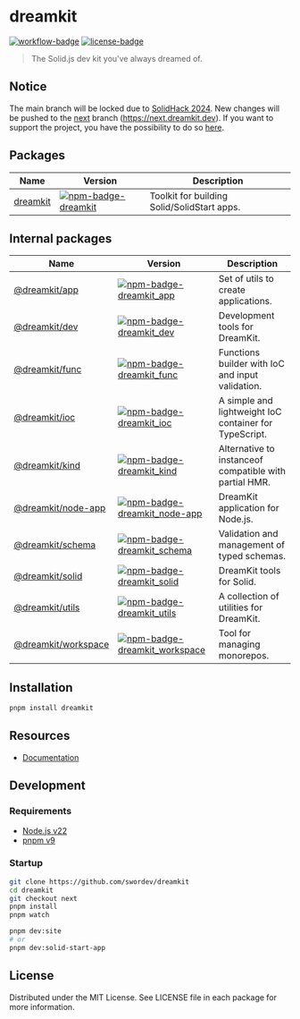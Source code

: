 # dreamkit

[![workflow-badge]](https://github.com/swordev/dreamkit/actions/workflows/ci.yaml) [![license-badge]](https://github.com/swordev/dreamkit#license)

[workflow-badge]: https://img.shields.io/github/actions/workflow/status/swordev/dreamkit/ci.yaml?branch=main
[license-badge]: https://img.shields.io/github/license/swordev/dreamkit

> The Solid.js dev kit you've always dreamed of.

## Notice

The main branch will be locked due to [SolidHack 2024](https://hack.solidjs.com). New changes will be pushed to the [next](https://github.com/swordev/dreamkit/tree/next) branch (https://next.dreamkit.dev).
If you want to support the project, you have the possibility to do so [here](https://hack.solidjs.com).

## Packages

| Name                            | Version                                                         | Description                                 |
| ------------------------------- | --------------------------------------------------------------- | ------------------------------------------- |
| [dreamkit](./packages/dreamkit) | [![npm-badge-dreamkit]](https://www.npmjs.com/package/dreamkit) | Toolkit for building Solid/SolidStart apps. |

## Internal packages

| Name                                        | Version                                                                              | Description                                            |
| ------------------------------------------- | ------------------------------------------------------------------------------------ | ------------------------------------------------------ |
| [@dreamkit/app](./packages/app)             | [![npm-badge-dreamkit_app]](https://www.npmjs.com/package/@dreamkit/app)             | Set of utils to create applications.                   |
| [@dreamkit/dev](./packages/dev)             | [![npm-badge-dreamkit_dev]](https://www.npmjs.com/package/@dreamkit/dev)             | Development tools for DreamKit.                        |
| [@dreamkit/func](./packages/func)           | [![npm-badge-dreamkit_func]](https://www.npmjs.com/package/@dreamkit/func)           | Functions builder with IoC and input validation.       |
| [@dreamkit/ioc](./packages/ioc)             | [![npm-badge-dreamkit_ioc]](https://www.npmjs.com/package/@dreamkit/ioc)             | A simple and lightweight IoC container for TypeScript. |
| [@dreamkit/kind](./packages/kind)           | [![npm-badge-dreamkit_kind]](https://www.npmjs.com/package/@dreamkit/kind)           | Alternative to instanceof compatible with partial HMR. |
| [@dreamkit/node-app](./packages/node-app)   | [![npm-badge-dreamkit_node-app]](https://www.npmjs.com/package/@dreamkit/node-app)   | DreamKit application for Node.js.                      |
| [@dreamkit/schema](./packages/schema)       | [![npm-badge-dreamkit_schema]](https://www.npmjs.com/package/@dreamkit/schema)       | Validation and management of typed schemas.            |
| [@dreamkit/solid](./packages/solid)         | [![npm-badge-dreamkit_solid]](https://www.npmjs.com/package/@dreamkit/solid)         | DreamKit tools for Solid.                              |
| [@dreamkit/utils](./packages/utils)         | [![npm-badge-dreamkit_utils]](https://www.npmjs.com/package/@dreamkit/utils)         | A collection of utilities for DreamKit.                |
| [@dreamkit/workspace](./packages/workspace) | [![npm-badge-dreamkit_workspace]](https://www.npmjs.com/package/@dreamkit/workspace) | Tool for managing monorepos.                           |

[npm-badge-dreamkit]: https://img.shields.io/npm/v/dreamkit
[npm-badge-dreamkit_app]: https://img.shields.io/npm/v/@dreamkit/app
[npm-badge-dreamkit_dev]: https://img.shields.io/npm/v/@dreamkit/dev
[npm-badge-dreamkit_func]: https://img.shields.io/npm/v/@dreamkit/func
[npm-badge-dreamkit_ioc]: https://img.shields.io/npm/v/@dreamkit/ioc
[npm-badge-dreamkit_kind]: https://img.shields.io/npm/v/@dreamkit/kind
[npm-badge-dreamkit_node-app]: https://img.shields.io/npm/v/@dreamkit/node-app
[npm-badge-dreamkit_schema]: https://img.shields.io/npm/v/@dreamkit/schema
[npm-badge-dreamkit_solid]: https://img.shields.io/npm/v/@dreamkit/solid
[npm-badge-dreamkit_utils]: https://img.shields.io/npm/v/@dreamkit/utils
[npm-badge-dreamkit_workspace]: https://img.shields.io/npm/v/@dreamkit/workspace

## Installation

```sh
pnpm install dreamkit
```

## Resources

- [Documentation](https://next.dreamkit.dev/get-started)

## Development

### Requirements

- [Node.js v22](https://nodejs.org)
- [pnpm v9](https://pnpm.io)

### Startup

```sh
git clone https://github.com/swordev/dreamkit
cd dreamkit
git checkout next
pnpm install
pnpm watch

pnpm dev:site
# or
pnpm dev:solid-start-app
```

## License

Distributed under the MIT License. See LICENSE file in each package for more information.
